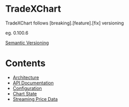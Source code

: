 # TradeXChart

TradeXChart follows [breaking].[feature].[fix] versioning

eg. 0.100.6

[Semantic Versioning](https://semver.org/)


# Contents

* [Architecture](/architecture.md)
* [API Documentation](https://tradex-app.github.io/TradeX-chart/api/)
* [Configuration](/configuration.md)
* [Chart State](/state.md)
* [Streaming Price Data](/streaming-price-data.md)
